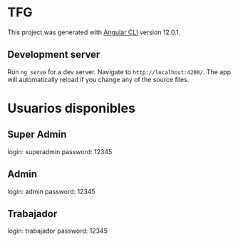 # TFG

This project was generated with [Angular CLI](https://github.com/angular/angular-cli) version 12.0.1.


## Development server

Run `ng serve` for a dev server. Navigate to `http://localhost:4200/`. The app will automatically reload if you change any of the source files.

# Usuarios disponibles
## Super Admin
login: superadmin
password: 12345

## Admin
login: admin 
password: 12345

## Trabajador
login: trabajador
password: 12345
